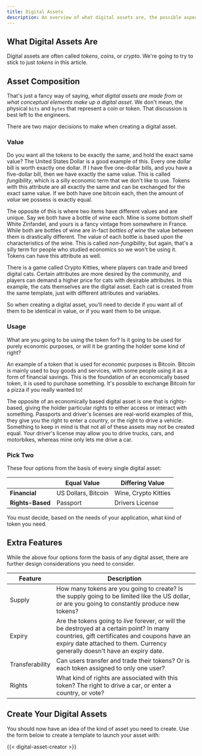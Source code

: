 ```yaml
---
title: Digital Assets
description: An overview of what digital assets are, the possible aspects of them, and their potential use cases.
---
```


## What Digital Assets Are

Digital assets are often called _tokens_, _coins_, or _crypto_. We're going to try to stick to just _tokens_ in this article.

## Asset Composition

That's just a fancy way of saying, _what digital assets are made from_ or _what conceptual elements make up a digital asset_. We don't mean, the physical `bits` and `bytes` that represent a coin or token. That discussion is best left to the engineers.

There are two major decisions to make when creating a digital asset.

### Value

Do you want all the tokens to be exactly the same, and hold the exact same value? The United States Dollar is a good example of this. Every one dollar bill is worth exactly one dollar. If I have five one-dollar bills, and you have a five-dollar bill, then we have exactly the same value. This is called _fungibility_, which is a silly economic term that we don't like to use. Tokens with this attribute are all exactly the same and can be exchanged for the exact same value. If we both have one bitcoin each, then the amount of _value_ we possess is exactly equal.

The opposite of this is where two items have different values and are unique. Say we both have a bottle of wine each. Mine is some bottom shelf White Zinfandel, and yours is a fancy vintage from somewhere in France. While both are bottles of wine are in-fact _bottles of wine_ the value between them is drastically different. The value of each bottle is based upon the characteristics of the wine. This is called _non-fungibility_, but again, that's a silly term for people who studied economics so we won't be using it. Tokens can have this attribute as well.

There is a game called Crypto Kitties, where players can trade and breed digital cats. Certain attributes are more desired by the community, and players can demand a higher price for cats with desirable attributes. In this example, the cats themselves are the digital asset. Each cat is created from the same template, just with different attributes and variables.

So when creating a digital asset, you'll need to decide if you want all of them to be identical in value, or if you want them to be unique.

### Usage

What are you going to be using the token for? Is it going to be used for purely economic purposes, or will it be granting the holder some kind of right?

An example of a token that is used for economic purposes is Bitcoin. Bitcoin is mainly used to buy goods and services, with some people using it as a form of financial savings. This is the foundation of an economically based token, it is used to purchase something. It's possible to exchange Bitcoin for a pizza if you really wanted to!

The opposite of an economically based digital asset is one that is rights-based, giving the holder particular rights to either access or interact with something. Passports and driver's licenses are real-world examples of this, they give you the right to enter a country, or the right to drive a vehicle. Something to keep in mind is that not all of these assets may not be created equal. Your driver's license may allow you to drive trucks, cars, and motorbikes, whereas mine only lets me drive a car.

### Pick Two

These four options from the basis of every single digital asset:

|                  | Equal Value         | Differing Value      |
| ---              | ---                 | ---                  |
| **Financial**    | US Dollars, Bitcoin | Wine, Crypto Kitties |
| **Rights-Based** | Passport            | Drivers License      |

You must decide, based on the needs of your application, what kind of token you need.

## Extra Features

While the above four options form the basis of any digital asset, there are further design considerations you need to consider.

| Feature | Description |
| --- | --- |
| Supply | How many tokens are you going to create? Is the supply going to be limited like the US dollar, or are you going to constantly produce new tokens? |
| Expiry | Are the tokens going to _live_ forever, or will the be destroyed at a certain point? In many countries, gift certificates and coupons have an expiry date attached to them. Currency generally doesn't have an expiry date. |
| Transferability | Can users transfer and trade their tokens? Or is each token assigned to only one user? |
| Rights | What kind of rights are associated with this token? The right to drive a car, or enter a country, or vote? |

## Create Your Digital Assets

You should now have an idea of the kind of asset you need to create. Use the form below to create a template to launch your asset with:

{{< digital-asset-creator >}}
